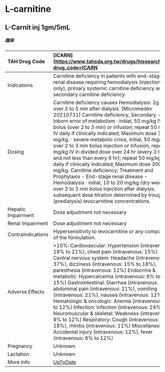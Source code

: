 # L-carnitine

## L-Carnit inj 1gm/5mL

##### 臨採

| TAH Drug Code      | [ICARN](https://www.tahsda.org.tw/drugs/hissearch.php?drug_code=ICARN                                                                                                                                                                                                                                                                                                                                                                                                                                                                                                                                                                                                                                                                                                                                                                                    |
|:-------------------|:---------------------------------------------------------------------------------------------------------------------------------------------------------------------------------------------------------------------------------------------------------------------------------------------------------------------------------------------------------------------------------------------------------------------------------------------------------------------------------------------------------------------------------------------------------------------------------------------------------------------------------------------------------------------------------------------------------------------------------------------------------------------------------------------------------------------------------------------------------|
| Indications        | Carnitine deficiency in patients with end-stage renal disease requiring hemodialysis (injection only), primary systemic carnitine deficiency and secondary carnitine deficiency.                                                                                                                                                                                                                                                                                                                                                                                                                                                                                                                                                                                                                                                                         |
| Dosing             | Carnitine deficiency causes Hemodialysis: 2g IV over 2 to 3 min after dialysis. [Micromedex 20210731] Carnitine deficiency, Secondary - Inborn error of metabolism ‧ initial, 50 mg/kg IV bolus (over 2 to 3 min) or infusion; repeat 50 mg/kg IV daily if clinically indicated; Maximum dose 300 mg/kg. ‧ severe metabolic crisis, initial, 50 mg/kg IV over 2 to 3 min bolus injection or infusion, repeat 50 mg/kg IV in divided dose over 24 hr (every 3 to 4 hr and not less than every 6 hr); repeat 50 mg/kg IV daily if clinically indicated; Maximum dose 300 mg/kg. Carnitine deficiency; Treatment and Prophylaxis - End-stage renal disease - Hemodialysis ‧ initial, 10 to 20 mg/kg (dry weight) over 2 to 3 min bolus injection after dialysis; subsequent dose titration determined by trough (predialysis) levocarnitine concentrations. |
| Hepatic Impairment | Dose adjustment not necessary                                                                                                                                                                                                                                                                                                                                                                                                                                                                                                                                                                                                                                                                                                                                                                                                                            |
| Renal Impairment   | Dose adjustment not necessary                                                                                                                                                                                                                                                                                                                                                                                                                                                                                                                                                                                                                                                                                                                                                                                                                            |
| Contraindications  | Hypersensitivity to levocarnitine or any component of the formulation.                                                                                                                                                                                                                                                                                                                                                                                                                                                                                                                                                                                                                                                                                                                                                                                   |
| Adverse Effects    | >10%: Cardiovascular: Hypertension (intravenous: 18% to 21%), chest pain (intravenous: 15%) Central nervous system: Headache (intravenous: 37%), dizziness (intravenous: 15% to 18%), paresthesia (intravenous: 12%) Endocrine & metabolic: Hypercalcemia (intravenous: 6% to 15%) Gastrointestinal: Diarrhea (intravenous: 35%), abdominal pain (intravenous: 21%), vomiting (intravenous: 21%), nausea (intravenous: 12%) Hematologic & oncologic: Anemia (intravenous: 5% to 12%) Infection: Infection (intravenous: 24%) Neuromuscular & skeletal: Weakness (intravenous: 9% to 12%) Respiratory: Cough (intravenous: 18%), rhinitis (intravenous: 11%) Miscellaneous: Accidental injury (intravenous: 12%), fever (intravenous: 6% to 12%)                                                                                                          |
| Pregnancy          | Unknown                                                                                                                                                                                                                                                                                                                                                                                                                                                                                                                                                                                                                                                                                                                                                                                                                                                  |
| Lactation          | Unknown                                                                                                                                                                                                                                                                                                                                                                                                                                                                                                                                                                                                                                                                                                                                                                                                                                                  |
| More Info          | [UpToDate](https://www.uptodate.com/contents/l-carnitine-drug-information)                                                                                                                                                                                                                                                                                                                                                                                                                                                                                                                                                                                                                                                                                                                                                                               |

